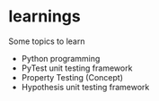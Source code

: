 # learnings
Some topics to learn

- Python programming
- PyTest unit testing framework
- Property Testing (Concept)
- Hypothesis unit testing framework
